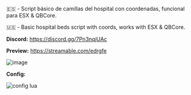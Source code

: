 🇪🇸 - Script básico de camillas del hospital con coordenadas, funcional para ESX & QBCore.

🇺🇸 - Basic hospital beds script with coords, works with ESX & QBCore.

**Discord:** https://discord.gg/7Pn3nqjUAc

**Preview:** https://streamable.com/edrgfe

![image](https://github.com/GinkaRP/gnk-camillas/assets/116312031/96ba4cff-5016-468c-be57-035e32e3886b)

**Config:**

![config lua](https://github.com/GinkaRP/gnk-camillas/assets/116312031/959a0619-2d8c-4cff-9386-68f93a2e7270)
